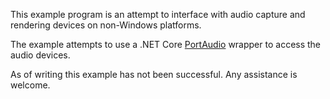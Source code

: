 This example program is an attempt to interface with audio capture and rendering devices on non-Windows platforms.

The example attempts to use a .NET Core [PortAudio](http://www.portaudio.com/) wrapper to access the audio devices.

As of writing this example has not been successful. Any assistance is welcome.